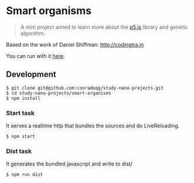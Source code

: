 # Smart organisms
> A mini project aimed to learn more about the [p5.js](http://p5js.org) library and genetic algorithm.

Based on the work of Daniel Shiffman: http://codingtra.in

You can run with it [here](https://rawgit.com/conradoqg/study-nano-projects/master/smart-organisms/index.html).

## Development

    $ git clone git@github.com:conradoqg/study-nano-projects.git
    $ cd study-nano-projects/smart-organisms
    $ npm install

### Start task
It serves a realtime http that bundles the sources and do LiveReloading.
    
    $ npm start
    
### Dist task
It generates the bundled javascript and write to dist/    

    $ npm run dist